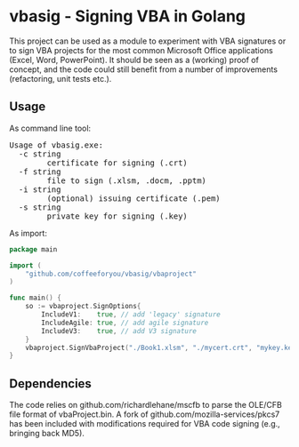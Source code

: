 # vbasig - Signing VBA in Golang  
This project can be used as a module to experiment with VBA signatures or to sign VBA projects for the most common Microsoft Office applications (Excel, Word, PowerPoint). It should be seen as a (working) proof of concept, and the code could still benefit from a number of improvements (refactoring, unit tests etc.).  
  
## Usage ##  
As command line tool:  
<pre>
Usage of vbasig.exe:
  -c string
        certificate for signing (.crt)
  -f string
        file to sign (.xlsm, .docm, .pptm)
  -i string
        (optional) issuing certificate (.pem)
  -s string
        private key for signing (.key)
</pre>
As import:
```go
package main

import (
	"github.com/coffeeforyou/vbasig/vbaproject"
)

func main() {
	so := vbaproject.SignOptions{
		IncludeV1:    true, // add 'legacy' signature
		IncludeAgile: true, // add agile signature
		IncludeV3:    true, // add V3 signature
	}
	vbaproject.SignVbaProject("./Book1.xlsm", "./mycert.crt", "mykey.key", "myca.pem", so)
}
```
## Dependencies ##  
The code relies on github.com/richardlehane/mscfb to parse the OLE/CFB file format of vbaProject.bin. A fork of github.com/mozilla-services/pkcs7 has been included with modifications required for VBA code signing (e.g., bringing back MD5).
